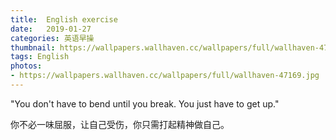 ```yaml
---
title:  English exercise
date:   2019-01-27
categories: 英语早操
thumbnail: https://wallpapers.wallhaven.cc/wallpapers/full/wallhaven-47169.jpg
tags: English
photos:
- https://wallpapers.wallhaven.cc/wallpapers/full/wallhaven-47169.jpg
---
```


"You don't have to bend until you break. You just have to get up."
<p>你不必一味屈服，让自己受伤，你只需打起精神做自己。</p>
